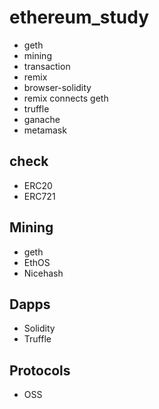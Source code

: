 # ethereum_study
- geth  
- mining  
- transaction  
- remix  
- browser-solidity  
- remix connects geth  
- truffle    
- ganache    
- metamask  

## check  
- ERC20  
- ERC721


## Mining
- geth
- EthOS
- Nicehash

## Dapps
- Solidity
- Truffle

## Protocols
- OSS
